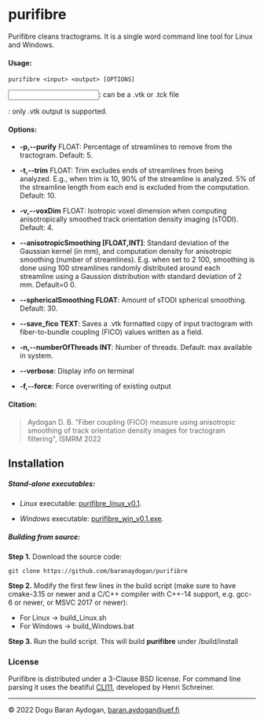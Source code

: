 # purifibre

Purifibre cleans tractograms. It is a single word command line tool for Linux and Windows.



#### Usage:

```shell
purifibre <input> <output> [OPTIONS]
```

<input>: can be a .vtk or .tck file

<output>: only .vtk output is supported.



#### Options:

- **-p,--purify** FLOAT: Percentage of streamlines to remove from the tractogram. Default: 5.

- **-t,--trim** FLOAT: Trim excludes ends of streamlines from being analyzed. E.g., when trim is 10, 90% of the streamline is analyzed. 5% of the streamline length from each end is excluded from the computation. Default: 10.

- **-v,--voxDim** FLOAT: Isotropic voxel dimension when computing anisotropically smoothed track orientation density imaging (sTODI). Default: 4.

- **--anisotropicSmoothing [FLOAT,INT]**: Standard deviation of the Gaussian kernel (in mm), and computation density for anisotropic smoothing (number of streamlines). E.g. when set to 2 100, smoothing is done using 100 streamlines randomly distributed around each streamline using a Gaussion distribution with standard deviation of 2 mm. Default=0 0.

- **--sphericalSmoothing FLOAT**: Amount of sTODI spherical smoothing. Default: 30.

- **--save_fico TEXT**: Saves a .vtk formatted copy of input tractogram with fiber-to-bundle coupling (FICO) values written as a field.

- **-n,--numberOfThreads INT**: Number of threads. Default: max available in system.

- **--verbose**: Display info on terminal

- **-f,--force**: Force overwriting of existing output



#### Citation:

> Aydogan D. B. "Fiber coupling (FICO) measure using anisotropic smoothing of track orientation density images for tractogram filtering", ISMRM 2022







## Installation



##### Stand-alone executables:

- *Linux* executable: [purifibre_linux_v0.1](https://github.com/baranaydogan/purifibre/blob/main/binaries/purifibre_linux_v0.1).

- *Windows* executable: [purifibre_win_v0.1.exe](https://github.com/baranaydogan/purifibre/blob/main/binaries/purifibre_win_v0.1.exe).



##### Building from source:

**Step 1.** Download the source code:

```shell
git clone https://github.com/baranaydogan/purifibre
```

**Step 2.** Modify the first few lines in the build script (make sure to have cmake-3.15 or newer and a C/C++ compiler with C++-14 support, e.g. gcc-6 or newer, or  MSVC 2017 or newer):

- For Linux -> build_Linux.sh
- For Windows -> build_Windows.bat

**Step 3.** Run the build script. This will build **purifibre** under <PurifibreFolder>/build/install







### License

Purifibre is distributed under a 3-Clause BSD license. For command line parsing it uses the beatiful [CLI11](https://github.com/CLIUtils/CLI11), developed by Henri Schreiner.



---

&copy; 2022 Dogu Baran Aydogan, baran.aydogan@uef.fi
